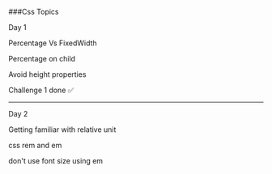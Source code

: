 ###Css Topics

Day 1

Percentage Vs FixedWidth

Percentage on child

Avoid height properties

Challenge 1 done ✅

------------------------------
Day 2 

Getting familiar with relative unit

css rem and em 

don't use font size using em